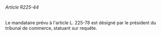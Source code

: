 ###### Article R225-44

Le mandataire prévu à l'article L. 225-78 est désigné par le président du tribunal de commerce, statuant sur requête.


